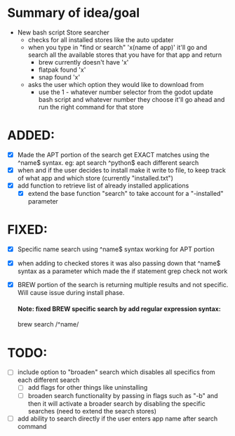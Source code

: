 # Summary of idea/goal      
- New bash script Store searcher
	- checks for all installed stores like the auto updater
	- when you type in "find or search" 'x(name of app)' it'll go and search all the 
	available stores that you have for that app and return 
		- brew currently doesn't have 'x'
		- flatpak found 'x'
		- snap found 'x'
	- asks the user which option they would like to download from 
		- use the 1 - whatever number selector from the godot update bash script and
		whatever number they choose it'll go ahead and run the right command for that store
		
# ADDED:
-[x] Made the APT portion of the search get EXACT matches using the ^name$ syntax. eg: apt search ^python$
each different search
-[x] when and if the user decides to install make it write to file, to keep track of what app and which store (currently "installed.txt")
-[x] add function to retrieve list of already installed applications 
   -[x] extend the base function "search" to take account for a "-installed" parameter
 
# FIXED:
-[x] Specific name search using ^name$ syntax working for APT portion 

-[x] when adding to checked stores it was also passing down that ^name$
syntax as a parameter which made the if statement grep check not work

-[x] BREW portion of the search is returning multiple results and not specific. Will cause issue during install phase.

	#### Note: fixed BREW specific search by add regular expression syntax:
	brew search /^name/

# TODO:
-[ ] include option to "broaden" search which disables all specifics from 
each different search
	-[ ] add flags for other things like uninstalling
	-[ ] broaden search functionality by passing in flags such as "-b" and then it will activate a broader search
	by disabling the specific searches (need to extend the search stores)
-[ ] add ability to search directly if the user enters app name after search command